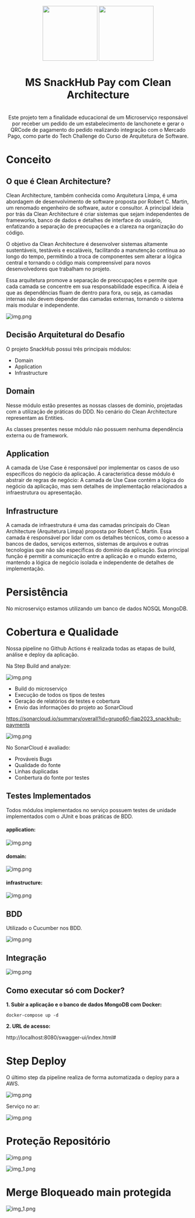 <center>
  <p align="center">
    <img src="readmefiles/logoclean.png" width="150">
    <img src="https://icon-library.com/images/java-icon-png/java-icon-png-15.jpg"  width="150" />
  </p>  
  <h1 align="center">MS SnackHub Pay com Clean Architecture</h1>
  <br align="center">
    Este projeto tem a finalidade educacional de um Microserviço responsável por receber um pedido de um estabelecimento de lanchonete e gerar o QRCode de pagamento do pedido realizando integração com o Mercado Pago, 
como parte do Tech Challenge do Curso de Arquitetura de Software.
</center>

# Conceito

## O que é Clean Architecture?

Clean Architecture, também conhecida como Arquitetura Limpa, é uma abordagem de desenvolvimento de software proposta por Robert C. Martin, um renomado engenheiro de software, autor e consultor. A principal ideia por trás da Clean Architecture é criar sistemas que sejam independentes de frameworks, banco de dados e detalhes de interface do usuário, enfatizando a separação de preocupações e a clareza na organização do código.

O objetivo da Clean Architecture é desenvolver sistemas altamente sustentáveis, testáveis e escaláveis, facilitando a manutenção contínua ao longo do tempo, permitindo a troca de componentes sem alterar a lógica central e tornando o código mais compreensível para novos desenvolvedores que trabalham no projeto.

Essa arquitetura promove a separação de preocupações e permite que cada camada se concentre em sua responsabilidade específica. A ideia é que as dependências fluam de dentro para fora, ou seja, as camadas internas não devem depender das camadas externas, tornando o sistema mais modular e independente.


![img.png](readmefiles/cleanmodel.png)

## Decisão Arquitetural do Desafio

O projeto SnackHub possui três principais módulos:
* Domain
* Application
* Infrastructure

## Domain

Nesse módulo estão presentes as nossas classes de dominio, projetadas com a utilização de práticas do DDD.
No cenário do Clean Architecture representam as Entities.

As classes presentes nesse módulo não possuem nenhuma dependência externa ou de framework.

## Application

A camada de Use Case é responsável por implementar os casos de uso específicos do negócio da aplicação.
A caracteristica desse módulo é abstrair de regras de negócio: A camada de Use Case contém a lógica do negócio da aplicação, mas sem detalhes de implementação relacionados a infraestrutura ou apresentação.

## Infrastructure

A camada de infraestrutura é uma das camadas principais do Clean Architecture (Arquitetura Limpa) proposta por Robert C. Martin.
Essa camada é responsável por lidar com os detalhes técnicos, como o acesso a bancos de dados, serviços externos, sistemas de arquivos e outras tecnologias que não são específicas do domínio da aplicação. Sua principal função é permitir a comunicação entre a aplicação e o mundo externo, mantendo a lógica de negócio isolada e independente de detalhes de implementação.

# Persistência
No microserviço estamos utilizando um banco de dados NOSQL MongoDB.

# Cobertura e Qualidade

Nossa pipeline no Github Actions é realizada todas as etapas de build, 
análise e deploy da aplicação.

Na Step Build and analyze:

![img.png](readmefiles/deploy-sucess.png)

- Build do microserviço
- Execução de todos os tipos de testes
- Geração de relatórios de testes e cobertura
- Envio das informações do projeto ao SonarCloud

https://sonarcloud.io/summary/overall?id=grupo60-fiap2023_snackhub-payments

![img.png](readmefiles/sonarx??cloud.png)

No SonarCloud é avaliado:
- Prováveis Bugs
- Qualidade do fonte
- Linhas duplicadas
- Conbertura do fonte por testes


## Testes Implementados

Todos módulos implementados no serviço possuem testes de unidade implementados com o JUnit e boas práticas de BDD.

#### application:
![img.png](readmefiles/coverage-application.png)

#### domain:
![img.png](readmefiles/coverage-domain.png)

#### infrastructure:
![img.png](readmefiles/coverage-infra.png)


## BDD
Utilizado o Cucumber nos BDD.

![img.png](readmefiles/bdd-cucumber.png)

## Integração

![img.png](readmefiles/integration-test-mongodb.png)

## Como executar só com Docker?

**1. Subir a aplicação e o banco de dados MongoDB com Docker:**
```shell
docker-compose up -d
```

**2. URL de acesso:**

http://localhost:8080/swagger-ui/index.html#

# Step Deploy
O último step da pipeline realiza de forma automatizada o deploy para a AWS.

![img.png](readmefiles/deploy-sucess.png)

Serviço no ar:

![img.png](readmefiles/app-ar.png)

# Proteção Repositório
![img.png](readmefiles/branchprotect1.png)

![img_1.png](readmefiles/branchprotect2.png)

# Merge Bloqueado main protegida
![img_1.png](readmefiles/merge-block.png)